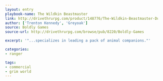 ```yaml
---
layout: entry
playbook-name: The Wildkin Beastmaster
link: http://drivethrurpg.com/product/148776/The-Wildkin-Beastmaster-Dungeon-World-Grim-World-compatible
author: ['Trenton Kennedy', 'Greyoak']
source: Boldly Games
source-url: http://drivethrurpg.com/browse/pub/8220/Boldly-Games

excerpt: '"...specializes in leading a pack of animal companions."'

categories:
- ranger

tags:
- commercial
- grim world
---
```

